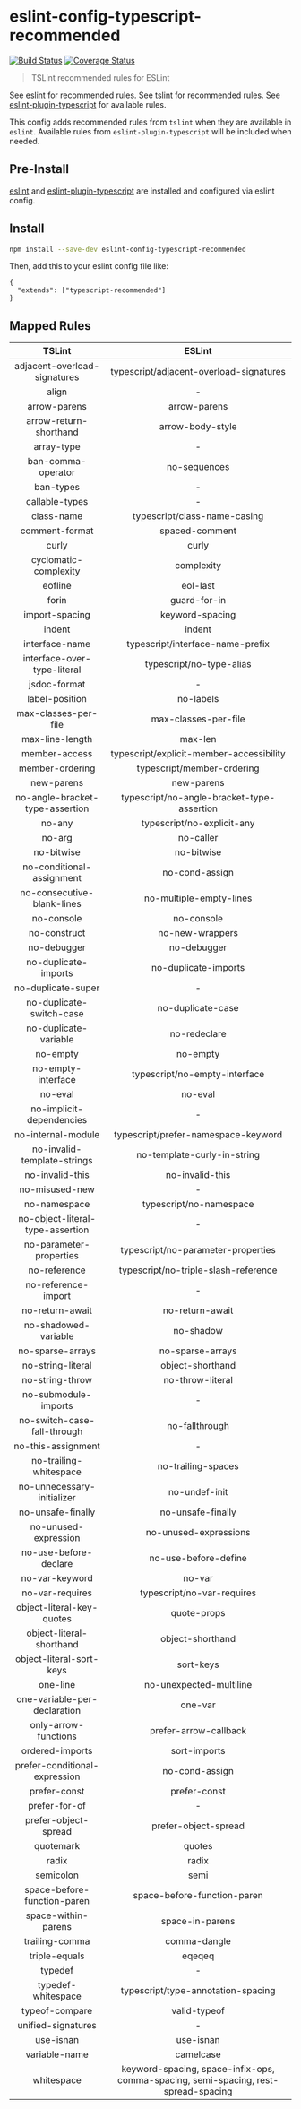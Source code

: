 # eslint-config-typescript-recommended

[![Build Status](https://img.shields.io/travis/diva-e/eslint-config-typescript-recommended.svg)](https://travis-ci.org/diva-e/eslint-config-typescript-recommended)
[![Coverage Status](https://coveralls.io/repos/github/diva-e/eslint-config-typescript-recommended/badge.svg?branch=master)](https://coveralls.io/github/diva-e/eslint-config-typescript-recommended?branch=master)

> TSLint recommended rules for ESLint

See [eslint](https://github.com/eslint/eslint) for recommended rules.
See [tslint](https://github.com/palantir/tslint) for recommended rules.
See [eslint-plugin-typescript](https://github.com/nzakas/eslint-plugin-typescript) for available rules.

This config adds recommended rules from `tslint` when they are available in `eslint`.
Available rules from `eslint-plugin-typescript` will be included when needed.


## Pre-Install

[eslint](https://github.com/eslint/eslint) and [eslint-plugin-typescript](https://github.com/nzakas/eslint-plugin-typescript) are installed and configured via eslint config.

## Install

```bash
npm install --save-dev eslint-config-typescript-recommended
```

Then, add this to your eslint config file like:

```
{
  "extends": ["typescript-recommended"]
}
```
## Mapped Rules

TSLint | ESLint
:---: | :---:
adjacent-overload-signatures | typescript/adjacent-overload-signatures
align | *-*
arrow-parens | arrow-parens
arrow-return-shorthand | arrow-body-style
array-type | *-*
ban-comma-operator | no-sequences
ban-types | *-*
callable-types | *-*
class-name | typescript/class-name-casing
comment-format | spaced-comment
curly | curly
cyclomatic-complexity | complexity
eofline | eol-last
forin | guard-for-in
import-spacing | keyword-spacing
indent | indent
interface-name | typescript/interface-name-prefix
interface-over-type-literal | typescript/no-type-alias
jsdoc-format | *-*
label-position | no-labels
max-classes-per-file | max-classes-per-file
max-line-length | max-len
member-access | typescript/explicit-member-accessibility
member-ordering | typescript/member-ordering
new-parens | new-parens
no-angle-bracket-type-assertion | typescript/no-angle-bracket-type-assertion
no-any | typescript/no-explicit-any
no-arg | no-caller
no-bitwise | no-bitwise
no-conditional-assignment | no-cond-assign
no-consecutive-blank-lines | no-multiple-empty-lines
no-console | no-console
no-construct | no-new-wrappers
no-debugger | no-debugger
no-duplicate-imports | no-duplicate-imports
no-duplicate-super | *-*
no-duplicate-switch-case | no-duplicate-case
no-duplicate-variable | no-redeclare
no-empty | no-empty
no-empty-interface | typescript/no-empty-interface
no-eval | no-eval
no-implicit-dependencies | *-*
no-internal-module | typescript/prefer-namespace-keyword
no-invalid-template-strings | no-template-curly-in-string
no-invalid-this | no-invalid-this
no-misused-new | *-*
no-namespace | typescript/no-namespace
no-object-literal-type-assertion | *-*
no-parameter-properties | typescript/no-parameter-properties
no-reference | typescript/no-triple-slash-reference
no-reference-import | *-*
no-return-await | no-return-await
no-shadowed-variable | no-shadow
no-sparse-arrays | no-sparse-arrays
no-string-literal | object-shorthand
no-string-throw | no-throw-literal
no-submodule-imports | *-*
no-switch-case-fall-through | no-fallthrough
no-this-assignment | *-*
no-trailing-whitespace | no-trailing-spaces
no-unnecessary-initializer | no-undef-init
no-unsafe-finally | no-unsafe-finally
no-unused-expression | no-unused-expressions
no-use-before-declare | no-use-before-define
no-var-keyword | no-var
no-var-requires | typescript/no-var-requires
object-literal-key-quotes | quote-props
object-literal-shorthand | object-shorthand
object-literal-sort-keys | sort-keys
one-line | no-unexpected-multiline
one-variable-per-declaration | one-var
only-arrow-functions | prefer-arrow-callback
ordered-imports | sort-imports
prefer-conditional-expression | no-cond-assign
prefer-const | prefer-const
prefer-for-of | *-*
prefer-object-spread | prefer-object-spread
quotemark | quotes
radix | radix
semicolon | semi
space-before-function-paren | space-before-function-paren
space-within-parens | space-in-parens
trailing-comma | comma-dangle
triple-equals | eqeqeq
typedef | *-*
typedef-whitespace | typescript/type-annotation-spacing
typeof-compare | valid-typeof
unified-signatures | *-*
use-isnan | use-isnan
variable-name | camelcase
whitespace | keyword-spacing, space-infix-ops, comma-spacing, semi-spacing, rest-spread-spacing
